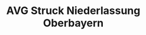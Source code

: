 ---
title: "AVG Struck Niederlassung Oberbayern"
url: /ebersberg/avg-struck-niederlassung-oberbayern/
shop: Autohaus
---
